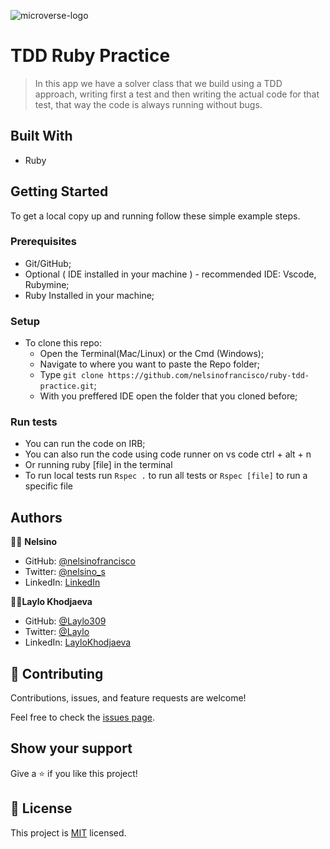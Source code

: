 ![microverse-logo](https://img.shields.io/badge/Microverse-blueviolet)

# TDD Ruby Practice

> In this app we have a solver class that we build using a TDD approach, writing first a test and then writing the actual code for that test, that way the code is always running without bugs.

## Built With

- Ruby

## Getting Started

To get a local copy up and running follow these simple example steps.

### Prerequisites

- Git/GitHub;
- Optional ( IDE installed in your machine ) - recommended IDE: Vscode, Rubymine;
- Ruby Installed in your machine;

### Setup

- To clone this repo:
  - Open the Terminal(Mac/Linux) or the Cmd (Windows);
  - Navigate to where you want to paste the Repo folder;
  - Type `git clone https://github.com/nelsinofrancisco/ruby-tdd-practice.git`;
  - With you preffered IDE open the folder that you cloned before;
  
### Run tests

- You can run the code on IRB;
- You can also run the code using code runner on vs code ctrl + alt + n
- Or running ruby [file] in the terminal
- To run local tests run `Rspec .` to run all tests or `Rspec [file]` to run a specific file

## Authors

👨‍💻 **Nelsino**

- GitHub: [@nelsinofrancisco](https://github.com/nelsinofrancisco)
- Twitter: [@nelsino_s](https://twitter.com/nelsino_s)
- LinkedIn: [LinkedIn](https://www.linkedin.com/in/nelsinofrancisco/)

👩‍💻**Laylo Khodjaeva**

- GitHub: [@Laylo309](https://github.com/Laylo309)
- Twitter: [@Laylo](https://twitter.com/home?lang=en)
- LinkedIn: [LayloKhodjaeva](https://www.linkedin.com/in/laylo-khodjaeva-05a972207/)
## 🤝 Contributing

Contributions, issues, and feature requests are welcome!

Feel free to check the [issues page](../../issues/).

## Show your support

Give a ⭐️ if you like this project!

## 📝 License

This project is [MIT](./MIT.md) licensed.

